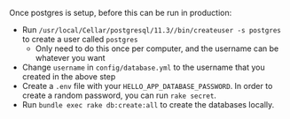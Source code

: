 Once postgres is setup, before this can be run in production:
* Run `/usr/local/Cellar/postgresql/11.3//bin/createuser -s postgres` to create a user called `postgres`
  * Only need to do this once per computer, and the username can be whatever you want
* Change `username` in `config/database.yml` to the username that you created in the above step
* Create a `.env` file with your `HELLO_APP_DATABASE_PASSWORD`. In order to create a random password, you can run `rake secret`.
* Run `bundle exec rake db:create:all` to create the databases locally.
